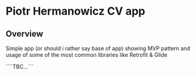 # Piotr Hermanowicz CV app


## Overview
Simple app (or should i rather say base of app) showing MVP pattern and usage of some of the most common libraries like Retrofit & Glide

````TBC...```
